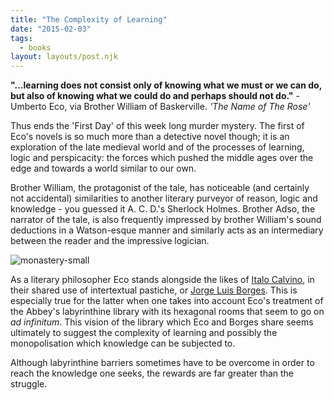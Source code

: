 ```yaml
---
title: "The Complexity of Learning"
date: "2015-02-03"
tags:
  - books
layout: layouts/post.njk
---
```


**"...learning does not consist only of knowing what we must or we can do, but also of knowing what we could do and perhaps should not do."** - Umberto Eco, via Brother William of Baskerville. _'The Name of The Rose'_

Thus ends the 'First Day' of this week long murder mystery. The first of Eco's novels is so much more than a detective novel though; it is an exploration of the late medieval world and of the processes of learning, logic and perspicacity: the forces which pushed the middle ages over the edge and towards a world similar to our own.

Brother William, the protagonist of the tale, has noticeable (and certainly not accidental) similarities to another literary purveyor of reason, logic and knowledge - you guessed it A. C. D.'s Sherlock Holmes. Brother Adso, the narrator of the tale, is also frequently impressed by brother William's sound deductions in a Watson-esque manner and similarly acts as an intermediary between the reader and the impressive logician.

![monastery-small](../../images/monastery-small-1024x683.jpg)

As a literary philosopher Eco stands alongside the likes of [Italo Calvino](http://instagram.com/p/rRhYT5p-RL/), in their shared use of intertextual pastiche, or [Jorge Luis Borges](http://alwaysbooksandcoffee.tumblr.com/post/110453562256/the-book-that-started-it-all-for-me-anyway). This is especially true for the latter when one takes into account Eco's treatment of the Abbey's labyrinthine library with its hexagonal rooms that seem to go on _ad infinitum_. This vision of the library which Eco and Borges share seems ultimately to suggest the complexity of learning and possibly the monopolisation which knowledge can be subjected to.

Although labyrinthine barriers sometimes have to be overcome in order to reach the knowledge one seeks, the rewards are far greater than the struggle.
